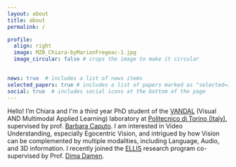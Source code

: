 ```yaml
---
layout: about
title: about
permalink: /

profile:
  align: right
  image: MZB_Chiara-byMarionFregeac-1.jpg
  image_circular: false # crops the image to make it circular
  

news: true  # includes a list of news items
selected_papers: true # includes a list of papers marked as "selected={true}"
social: true  # includes social icons at the bottom of the page
---
```


Hello! I’m Chiara and I'm a third year PhD student of the [VANDAL](http://vandal.polito.it/) (Visual AND Multimodal Applied Learning) laboratory at [Politecnico di Torino (Italy)](https://www.polito.it/), supervised by prof. [Barbara Caputo](https://www.polito.it/en/staff?p=barbara.caputo). I am interested in Video Understanding, especially Egocentric Vision, and intrigued by how Vision can be complemented by multiple modalities, including Language, Audio, and 3D information. I recently joined the [ELLIS](https://ellis.eu/programs) research program co-supervised by Prof. [Dima Damen](http://people.cs.bris.ac.uk/~damen//).
